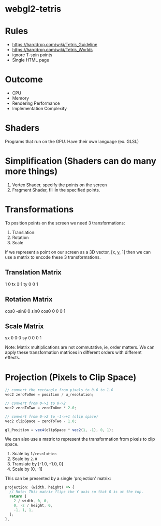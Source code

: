 # webgl2-tetris

# Rules

- https://harddrop.com/wiki/Tetris_Guideline
- https://harddrop.com/wiki/Tetris_Worlds
- ignore T-spin points
- Single HTML page

# Outcome

- CPU
- Memory
- Rendering Performance
- Implementation Complexity

# Shaders

Programs that run on the GPU. Have their own language (ex. GLSL)

# Simplification (Shaders can do many more things)

1. Vertex Shader, specify the points on the screen
2. Fragment Shader, fill in the specified points.

# Transformations

To position points on the screen we need 3 transformations:

1. Translation
2. Rotation
3. Scale

If we represent a point on our screen as a 3D vector, [x, y, 1] then we can use a matrix to encode these 3 transformations.

## Translation Matrix

1 0 tx
0 1 ty
0 0 1

## Rotation Matrix

cosθ -sinθ 0
sinθ cosθ 0
0 0 1

## Scale Matrix

sx 0 0
0 sy 0
0 0 1

Note: Matrix multiplications are not commutative, ie, order matters.
We can apply these transformation matrices in different orders with different effects.

# Projection (Pixels to Clip Space)

```js
// convert the rectangle from pixels to 0.0 to 1.0
vec2 zeroToOne = position / u_resolution;

// convert from 0->1 to 0->2
vec2 zeroToTwo = zeroToOne * 2.0;

// convert from 0->2 to -1->+1 (clip space)
vec2 clipSpace = zeroToTwo - 1.0;

gl_Position = vec4(clipSpace * vec2(1, -1), 0, 1);
```

We can also use a matrix to represent the transformation from pixels to clip space.

1. Scale by `1/resolution`
2. Scale by `2.0`
3. Translate by [-1.0, -1.0, 0]
4. Scale by [0, -1]

This can be presented by a single 'projection' matrix:

```js
projection: (width, height) => {
  // Note: This matrix flips the Y axis so that 0 is at the top.
  return [
    2 / width, 0, 0,
    0, -2 / height, 0,
    -1, 1, 1,
  ];
},
```
